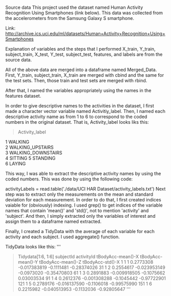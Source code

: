 Source data
This project used the dataset named Human Activity Recognition Using Smartphones (link below). This data was collected from the accelerometers from the Samsung Galaxy S smartphone.

Link: http://archive.ics.uci.edu/ml/datasets/Human+Activity+Recognition+Using+Smartphones

Explanation of variables and the steps that I performed
X_train, Y_train, subject_train, X_test, Y_test, subject_test, features, and labels are from the source data.

All of the above data are merged into a dataframe named Merged_Data. First, Y_train, subject_train, X_train are merged with cbind and the same for the test sets. Then, those train and test sets are merged with rbind.

After that, I named the variables appropriately using the names in the features dataset.

In order to give descriptive names to the activities in the dataset, I first made a character vector variable named Activitiy_label. Then, I named each descriptive activity name as from 1 to 6 to correspond to the coded numbers in the original dataset. That is, Activity_label looks liks this:

> Activity_label

1     WALKING               
2     WALKING_UPSTAIRS               
3     WALKING_DOWNSTAIRS               
4     SITTING
5     STANDING               
6     LAYING

This way, I was able to extract the descriptive activity names by using the coded numbers. This was done by using the following code:

activityLabels = read.table('./data/UCI HAR Dataset/activity_labels.txt')
Next step was to extract only the measurements on the mean and standard deviation for each measurement. In order to do that, I first created indices vaiable for (obviously) indexing. I used grep() to get indices of the variable names that contain 'mean()' and 'std()', not to mention 'activity' and 'subject'. And then, I simply extracted only the variables of interest and assign them to a dataframe named extracted.

Finally, I created a TidyData with the average of each variable for each activity and each subject. I used aggregate() function. 

TidyData looks like this:
'''
> Tidydata[1:6, 1:6]
    subjectId activityId tBodyAcc-mean()-X tBodyAcc-mean()-Y tBodyAcc-mean()-Z tBodyAcc-std()-X
1           1          1         0.2773308      -0.017383819        -0.1111481      -0.28374026
31          1          2         0.2554617      -0.023953149        -0.0973020      -0.35470803
61          1          3         0.2891883      -0.009918505        -0.1075662       0.03003534
91          1          4         0.2612376      -0.001308288        -0.1045442      -0.97722901
121         1          5         0.2789176      -0.016137590        -0.1106018      -0.99575990
151         1          6         0.2215982      -0.040513953        -0.1132036      -0.92805647
'''